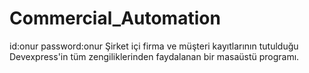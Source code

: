 # Commercial_Automation
id:onur
password:onur
Şirket içi firma ve müşteri kayıtlarının tutulduğu Devexpress'in tüm zengiliklerinden faydalanan bir masaüstü programı.

